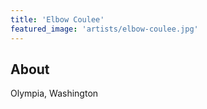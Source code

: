 ```yaml
---
title: 'Elbow Coulee'
featured_image: 'artists/elbow-coulee.jpg'
---
```


## About

Olympia, Washington
